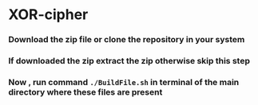 # XOR-cipher

### Download the zip file or clone the repository in your system 
### If downloaded the zip extract the zip otherwise skip this step
### Now , run command `./BuildFile.sh` in terminal of the main directory where these files are present